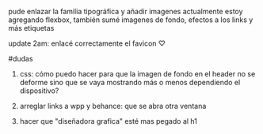 pude enlazar la familia tipográfica y añadir imagenes
actualmente estoy agregando flexbox, también sumé imagenes de fondo, efectos a los links y más etiquetas

update 2am: enlacé correctamente el favicon ♡

#dudas 
	
 1. css: cómo puedo hacer para que la imagen de fondo en el header no se deforme sino que se vaya mostrando más o menos dependiendo el dispositivo?
	
 2. arreglar links a wpp y behance: que se abra otra ventana
	
 3. hacer que "diseñadora grafica" esté mas pegado al h1
